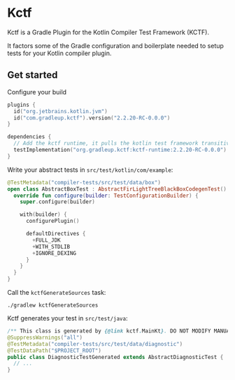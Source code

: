 # Kctf

Kctf is a Gradle Plugin for the Kotlin Compiler Test Framework (KCTF).

It factors some of the Gradle configuration and boilerplate needed to setup tests for your Kotlin compiler plugin.

## Get started

Configure your build

```kotlin
plugins {
  id("org.jetbrains.kotlin.jvm")
  id("com.gradleup.kctf").version("2.2.20-RC-0.0.0")
}

dependencies {
  // Add the kctf runtime, it pulls the kotlin test framework transitively
  testImplementation("org.gradleup.kctf:kctf-runtime:2.2.20-RC-0.0.0")
}
```

Write your abstract tests in `src/test/kotlin/com/example`:

```kotlin
@TestMetadata("compiler-tests/src/test/data/box")
open class AbstractBoxTest : AbstractFirLightTreeBlackBoxCodegenTest() {
  override fun configure(builder: TestConfigurationBuilder) {
    super.configure(builder)

    with(builder) {
      configurePlugin()

      defaultDirectives {
        +FULL_JDK
        +WITH_STDLIB
        +IGNORE_DEXING
      }
    }
  }
}
```

Call the `kctfGenerateSources` task:

```
./gradlew kctfGenerateSources
```

Kctf generates your test in `src/test/java`:

```java
/** This class is generated by {@link kctf.MainKt}. DO NOT MODIFY MANUALLY */
@SuppressWarnings("all")
@TestMetadata("compiler-tests/src/test/data/diagnostic")
@TestDataPath("$PROJECT_ROOT")
public class DiagnosticTestGenerated extends AbstractDiagnosticTest {
  // ...
}
```
